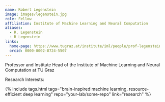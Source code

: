 ```yaml
---
name: Robert Legenstein
image: images/legenstein.jpg
role: Fellow
affiliation: Institute of Machine Learning and Neural Computation
aliases:
  - R. Legenstein
  - R Legenstein
links:
  home-page: https://www.tugraz.at/institute/iml/people/prof-legenstein/
  orcid: 0000-0002-8724-5507
---
```


Professor and Institute Head of the Institute of Machine Learning and Neural Computation at TU Graz

Research Interests:

{%
  include tags.html
  tags="brain-inspired machine learning, resource-efficient deep learning"
  repo="your-lab/some-repo"
  link="research"
%}